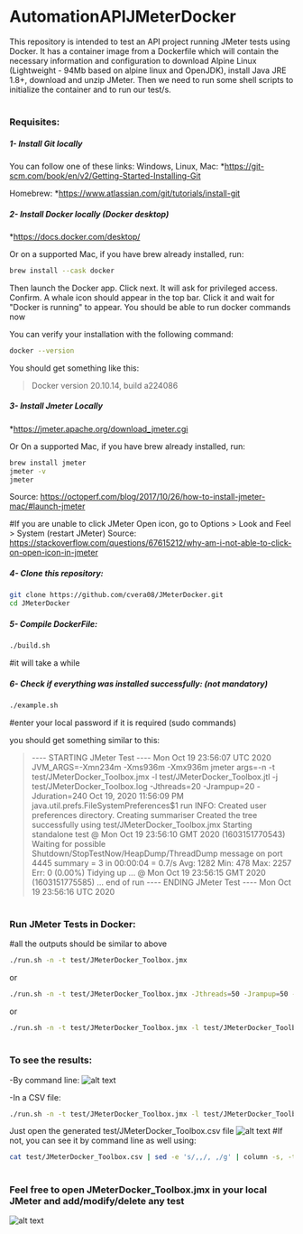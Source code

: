 # AutomationAPIJMeterDocker
This repository is intended to test an API project running JMeter tests using Docker.
It has a container image from a Dockerfile which will contain the necessary information and configuration to download Alpine Linux (Lightweight - 94Mb based on alpine linux and OpenJDK), install Java JRE 1.8+, download and unzip JMeter. 
Then we need to run some shell scripts to initialize the container and to run our test/s.

#

### Requisites:
##### 1- Install Git locally
You can follow one of these links:
Windows, Linux, Mac: 
*https://git-scm.com/book/en/v2/Getting-Started-Installing-Git

Homebrew:
*https://www.atlassian.com/git/tutorials/install-git


##### 2- Install Docker locally (Docker desktop)
*https://docs.docker.com/desktop/


Or on a supported Mac, if you have brew already installed, run:
```sh
brew install --cask docker
```
Then launch the Docker app. Click next. It will ask for privileged access. Confirm. A whale icon should appear in the top bar. Click it and wait for "Docker is running" to appear. You should be able to run docker commands now

You can verify your installation with the following command:
```sh
docker --version
```
You should get something like this:
>Docker version 20.10.14, build a224086


##### 3- Install Jmeter Locally
*https://jmeter.apache.org/download_jmeter.cgi

Or On a supported Mac, if you have brew already installed, run:
```sh
brew install jmeter
jmeter -v 
jmeter
```
Source: https://octoperf.com/blog/2017/10/26/how-to-install-jmeter-mac/#launch-jmeter

#If you are unable to click JMeter Open icon, go to Options > Look and Feel > System (restart JMeter)
Source: https://stackoverflow.com/questions/67615212/why-am-i-not-able-to-click-on-open-icon-in-jmeter

##### 4- Clone this repository:

```sh
git clone https://github.com/cvera08/JMeterDocker.git
cd JMeterDocker
```

##### 5- Compile DockerFile:
```sh
./build.sh
```
#it will take a while

##### 6- Check if everything was installed successfully: (not mandatory)
```sh
./example.sh
```
#enter your local password if it is required (sudo commands)

you should get something similar to this:
>----  STARTING JMeter Test ---- Mon Oct 19 23:56:07 UTC 2020
 JVM_ARGS=-Xmn234m -Xms936m -Xmx936m
 jmeter args=-n -t test/JMeterDocker_Toolbox.jmx -l test/JMeterDocker_Toolbox.jtl -j test/JMeterDocker_Toolbox.log -Jthreads=20 -Jrampup=20 -Jduration=240
 Oct 19, 2020 11:56:09 PM java.util.prefs.FileSystemPreferences$1 run
 INFO: Created user preferences directory.
 Creating summariser
 Created the tree successfully using test/JMeterDocker_Toolbox.jmx
 Starting standalone test @ Mon Oct 19 23:56:10 GMT 2020 (1603151770543)
 Waiting for possible Shutdown/StopTestNow/HeapDump/ThreadDump message on port 4445
 summary =      3 in 00:00:04 =    0.7/s Avg:  1282 Min:   478 Max:  2257 Err:     0 (0.00%)
 Tidying up ...    @ Mon Oct 19 23:56:15 GMT 2020 (1603151775585)
 ... end of run
 ----  ENDING JMeter Test ---- Mon Oct 19 23:56:16 UTC 2020

#
### Run JMeter Tests in Docker: 
#all the outputs should be similar to above
```sh
./run.sh -n -t test/JMeterDocker_Toolbox.jmx
```

or 
```sh
./run.sh -n -t test/JMeterDocker_Toolbox.jmx -Jthreads=50 -Jrampup=50 -Jduration=600
```

or
```sh
./run.sh -n -t test/JMeterDocker_Toolbox.jmx -l test/JMeterDocker_Toolbox.jtl -j test/JMeterDocker_Toolbox.log -Jthreads=50 -Jrampup=50 -Jduration=600
```
#
### To see the results: 
-By command line:
![alt text](https://i.ibb.co/8rGj85J/JMeter-Docker-zsh-153-43.png)

-In a CSV file:
```sh
./run.sh -n -t test/JMeterDocker_Toolbox.jmx -l test/JMeterDocker_Toolbox.csv
```
Just open the generated test/JMeterDocker_Toolbox.csv file
![alt text](https://i.ibb.co/wLWyBBb/JMeter-Docker-Toolbox-Google-Sheets.png)
#If not, you can see it by command line as well using:
```sh
cat test/JMeterDocker_Toolbox.csv | sed -e 's/,,/, ,/g' | column -s, -t | less -#5 -N -S
```
#
###  Feel free to open JMeterDocker_Toolbox.jmx in your local JMeter and add/modify/delete any test
![alt text](https://i.ibb.co/DVx8G2S/Cursor-and-JMeter-Docker-Toolbox-jmx-JMeter-Docker-test-JMeter-Docker-Toolbox-jmx-Apache-JMeter-5-4.png)